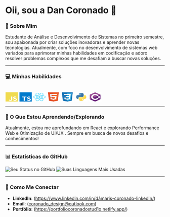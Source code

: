 # Oii, sou a Dan Coronado 👋

### 🚀 Sobre Mim

Estudante de Análise e Desenvolvimento de Sistemas no primeiro semestre, sou apaixonada por criar soluções inovadoras e aprender novas tecnologias. Atualmente, com foco no desenvolvimento de sistemas web variados para aprimorar minhas habilidades em codificação e adoro resolver problemas complexos que me desafiam a buscar novas soluções.

---

### 💻 Minhas Habilidades

<div style="display: inline_block"><br>
  <img align="center" alt="Rafa-Js" height="30" width="40" src="https://raw.githubusercontent.com/devicons/devicon/master/icons/javascript/javascript-plain.svg">
  <img align="center" alt="Rafa-Ts" height="30" width="40" src="https://raw.githubusercontent.com/devicons/devicon/master/icons/typescript/typescript-plain.svg">
  <img align="center" alt="Rafa-React" height="30" width="40" src="https://raw.githubusercontent.com/devicons/devicon/master/icons/react/react-original.svg">
  <img align="center" alt="Rafa-HTML" height="30" width="40" src="https://raw.githubusercontent.com/devicons/devicon/master/icons/html5/html5-original.svg">
  <img align="center" alt="Rafa-CSS" height="30" width="40" src="https://raw.githubusercontent.com/devicons/devicon/master/icons/css3/css3-original.svg">
  <img align="center" alt="Rafa-Python" height="30" width="40" src="https://raw.githubusercontent.com/devicons/devicon/master/icons/python/python-original.svg">
  <img align="center" alt="Rafa-Csharp" height="30" width="40" src="https://raw.githubusercontent.com/devicons/devicon/master/icons/csharp/csharp-original.svg">
</div>

---

### 🌱 O Que Estou Aprendendo/Explorando

Atualmente, estou me aprofundando em React e explorando Performance Web e Otimização de UI/UX . Sempre em busca de novos desafios e conhecimentos!

---

### 📊 Estatísticas do GitHub

![Seu Status no GitHub](https://github-readme-stats.vercel.app/api?username=CoronadoD&show_icons=true&theme=radical)
![Suas Linguagens Mais Usadas](https://github-readme-stats.vercel.app/api/top-langs/?username=CoronadoD&layout=compact&theme=radical)

---

### 🤝 Como Me Conectar

* **LinkedIn**: (https://www.linkedin.com/in/dâmaris-coronado-linkedin/)
* **Email**: (coronado_design@outlook.com)
* **Portfólio**: (https://portfoliocoronadostud1o.netlify.app/)

